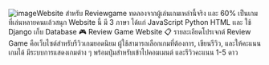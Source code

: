 ![image](https://github.com/user-attachments/assets/0e16212c-e14f-4a98-9cde-dc71369cbff5)Website สำหรับ Reviewgame 
ทดลองจากผู้เล่นเกมเหล่านี้จริง เเละ 60% เป็นเกมที่เล่นหลายคนเเล้วสนุก
Website นี้ มี 3 ภาษา ได้เเก่ JavaScript Python HTML เเละ ใช้ Django เก็บ Database
🎮 Review Game Website 📋 รายละเอียดโปรเจกต์ Review Game คือเว็บไซต์สำหรับรีวิวเกมยอดนิยม ผู้ใช้สามารถเลือกเกมที่ต้องการ, เขียนรีวิว, และให้คะแนนเกมได้ มีระบบการแสดงเกมต่าง ๆ พร้อมปุ่มสำหรับเข้าไปคอมเมนต์ และรีวิวคะแนน 1-5 ดาว



